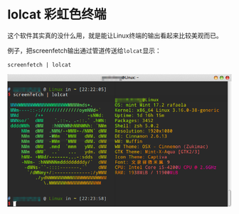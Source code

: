 # lolcat 彩虹色终端

这个软件其实真的没什么用，就是能让Linux终端的输出看起来比较美观而已。

例子，把screenfetch输出通过管道传送给`lolcat`显示：

```
screenfetch | lolcat
```

![](res/1.png)

